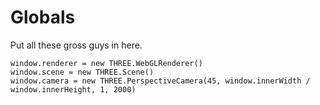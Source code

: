 Globals
=======

Put all these gross guys in here.

    window.renderer = new THREE.WebGLRenderer()    
    window.scene = new THREE.Scene()
    window.camera = new THREE.PerspectiveCamera(45, window.innerWidth / window.innerHeight, 1, 2000)
